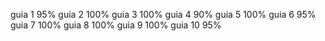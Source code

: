 guia 1 95%
guia 2 100%
guia 3 100%
guia 4 90%
guia 5 100%
guia 6 95%
guia 7 100%
guia 8 100%
guia 9 100%
guia 10 95%